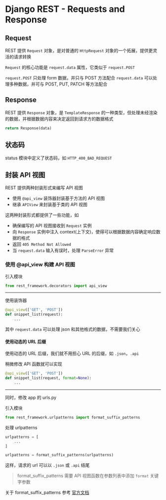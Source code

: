 # Django REST - Requests and Response

## Request

REST 提供 `Request` 对象，是对普通的 `HttpRequest` 对象的一个拓展，提供更灵活的请求转换

`Request` 的核心功能是 `request.data` 属性，它类似于 `request.POST`

`request.POST` 只处理 form 数据，并只与 POST 方法配合
`request.data` 可以处理多种数据，并可与 POST, PUT, PATCH 等方法配合

## Response

REST 提供 `Response` 对象，是 `TemplateResponse` 的一种类型，但处理未经渲染的数据，并根据数据内容来决定返回到请求方的数据格式

```py
return Response(data)
```

## 状态码

status 模块中定义了状态码，如 `HTTP_400_BAD_REQUEST`


## 封装 API 视图

REST 提供两种封装形式来编写 API 视图

- 使用 `@api_view` 装饰器封装基于方法的 API 视图
- 继承 `APIView` 来封装基于类的 API 视图

这两种封装形式都提供了一些功能，如

- 确保编写的 API 视图接收到 `Request` 实例
- 向 `Response` 实例中注入 context(上下文)，使得可以根据数据内容确定响应数据的格式
- 返回 `405 Method Not Allowed`
- 当 `request.data` 输入有误时，处理 `ParseError` 异常

### 使用 @api_view 构建 API 视图

引入模块

```py
from rest_framework.decorators import api_view
```

---

使用装饰器

```py
@api_view(['GET', 'POST'])
def snippet_list(request):
	...
```

其中 `request.data` 可以处理 json 和其他格式的数据，不需要我们关心

#### 使用动态的 URL 后缀

使用动态的 URL 后缀，我们就不用担心 URL 的后缀，如 `.json`，`.api`

稍微修改 API 函数就可以实现

```py
@api_view(['GET', 'POST'])
def snippet_list(request, format=None):
	...
```

---

同时，修改 app 的 urls.py

引入模块

```py
from rest_framework.urlpatterns import format_suffix_patterns
```

处理 urlpatterns

```py
urlpatterns = [
	...
]

urlpatterns = format_suffix_patterns(urlpatterns)
```

这样，请求的 url 可以以 `.json` 或 `.api` 结尾

> format_suffix_patterns 需要 API 视图函数在参数列表中添加 `format` 关键字参数

关于 format_suffix_patterns 参考 [官方文档](http://www.django-rest-framework.org/api-guide/format-suffixes/)

